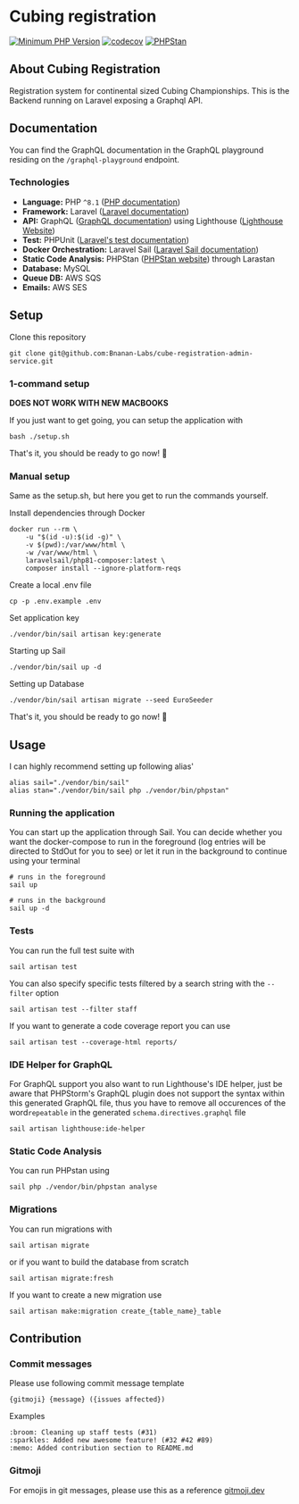 #  Cubing registration

[![Minimum PHP Version](https://img.shields.io/badge/php-%3E%3D%208.1-8892BF.svg?style=flat)](https://php.net/)
[![codecov](https://codecov.io/gh/Bnanan-Labs/cube-registration-admin-service/branch/main/graph/badge.svg?token=1SY0TRTK4J)](https://codecov.io/gh/Bnanan-Labs/cube-registration-admin-service)
[![PHPStan](https://img.shields.io/badge/PHPStan-enabled-brightgreen.svg?style=flat)](https://github.com/phpstan/phpstan)


## About Cubing Registration
Registration system for continental sized Cubing Championships. This is the Backend running on Laravel exposing a 
Graphql API.

## Documentation
You can find the GraphQL documentation in the GraphQL playground residing on the `/graphql-playground` endpoint.

### Technologies
* **Language:** PHP `^8.1` ([PHP documentation](https://www.php.net/))
* **Framework:** Laravel ([Laravel documentation](https://laravel.com/docs/8.x))
* **API:** GraphQL ([GraphQL documentation](https://graphql.org/)) using Lighthouse ([Lighthouse Website](https://lighthouse-php.com/))
* **Test:** PHPUnit ([Laravel's test documentation](https://laravel.com/docs/8.x/testing))
* **Docker Orchestration:** Laravel Sail ([Laravel Sail documentation](https://laravel.com/docs/8.x/sail))
* **Static Code Analysis:** PHPStan ([PHPStan website](https://phpstan.org/)) through Larastan
* **Database:** MySQL
* **Queue DB:** AWS SQS
* **Emails:** AWS SES


## Setup
Clone this repository
```
git clone git@github.com:Bnanan-Labs/cube-registration-admin-service.git
```

### 1-command setup
**DOES NOT WORK WITH NEW MACBOOKS**

If you just want to get going, you can setup the application with
```
bash ./setup.sh
```

That's it, you should be ready to go now! 🚀

### Manual setup
Same as the setup.sh, but here you get to run the commands yourself.

Install dependencies through Docker
```
docker run --rm \
    -u "$(id -u):$(id -g)" \
    -v $(pwd):/var/www/html \
    -w /var/www/html \
    laravelsail/php81-composer:latest \
    composer install --ignore-platform-reqs
```

Create a local .env file
```
cp -p .env.example .env
```

Set application key
```
./vendor/bin/sail artisan key:generate
```

Starting up Sail
```
./vendor/bin/sail up -d
```

Setting up Database
```
./vendor/bin/sail artisan migrate --seed EuroSeeder
```

That's it, you should be ready to go now! 🚀

## Usage
I can highly recommend setting up following alias'
```
alias sail="./vendor/bin/sail"
alias stan="./vendor/bin/sail php ./vendor/bin/phpstan"
```

### Running the application
You can start up the application through Sail. You can decide whether you want the docker-compose to run in the 
foreground (log entries will be directed to StdOut for you to see) or let it run in the background to continue using your 
terminal
```
# runs in the foreground
sail up

# runs in the background
sail up -d
```

### Tests
You can run the full test suite with
```
sail artisan test
```

You can also specify specific tests filtered by a search string with the `--filter` option
```
sail artisan test --filter staff
```

If you want to generate a code coverage report you can use
```
sail artisan test --coverage-html reports/
```

### IDE Helper for GraphQL
For GraphQL support you also want to run Lighthouse's IDE helper, just be aware that PHPStorm's GraphQL plugin does not 
support the syntax within this generated GraphQL file, thus you have to remove all occurences of the word`repeatable` 
in the generated `schema.directives.graphql` file
```
sail artisan lighthouse:ide-helper
```


### Static Code Analysis
You can run PHPstan using
```
sail php ./vendor/bin/phpstan analyse
```

### Migrations
You can run migrations with
```
sail artisan migrate
```

or if you want to build the database from scratch
```
sail artisan migrate:fresh
```

If you want to create a new migration use
```
sail artisan make:migration create_{table_name}_table
```

## Contribution
### Commit messages
Please use following commit message template
```
{gitmoji} {message} ({issues affected})
```

Examples
```
:broom: Cleaning up staff tests (#31)
:sparkles: Added new awesome feature! (#32 #42 #89)
:memo: Added contribution section to README.md
```

### Gitmoji
For emojis in git messages, please use this as a reference [gitmoji.dev](https://gitmoji.dev/)
